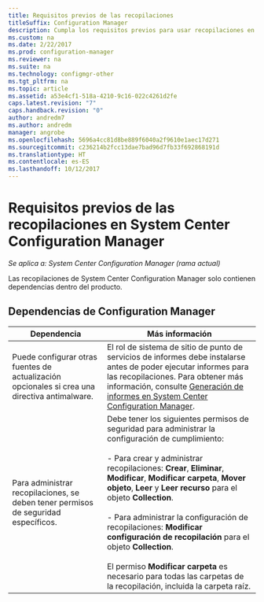 ```yaml
---
title: Requisitos previos de las recopilaciones
titleSuffix: Configuration Manager
description: Cumpla los requisitos previos para usar recopilaciones en System Center Configuration Manager.
ms.custom: na
ms.date: 2/22/2017
ms.prod: configuration-manager
ms.reviewer: na
ms.suite: na
ms.technology: configmgr-other
ms.tgt_pltfrm: na
ms.topic: article
ms.assetid: a53e4cf1-518a-4210-9c16-022c4261d2fe
caps.latest.revision: "7"
caps.handback.revision: "0"
author: andredm7
ms.author: andredm
manager: angrobe
ms.openlocfilehash: 5696a4cc81d8be889f6040a2f9610e1aec17d271
ms.sourcegitcommit: c236214b2fcc13dae7bad96d7fb33f692868191d
ms.translationtype: HT
ms.contentlocale: es-ES
ms.lasthandoff: 10/12/2017
---
```

# <a name="prerequisites-for-collections-in-system-center-configuration-manager"></a>Requisitos previos de las recopilaciones en System Center Configuration Manager

*Se aplica a: System Center Configuration Manager (rama actual)*

Las recopilaciones de System Center Configuration Manager solo contienen dependencias dentro del producto.  

## <a name="configuration-manager-dependencies"></a>Dependencias de Configuration Manager  

|Dependencia|Más información|  
|----------------|----------------------|  
|Puede configurar otras fuentes de actualización opcionales si crea una directiva antimalware.|El rol de sistema de sitio de punto de servicios de informes debe instalarse antes de poder ejecutar informes para las recopilaciones. Para obtener más información, consulte [Generación de informes en System Center Configuration Manager](../../../../core/servers/manage/reporting.md).|  
|Para administrar recopilaciones, se deben tener permisos de seguridad específicos.|Debe tener los siguientes permisos de seguridad para administrar la configuración de cumplimiento:<br /><br /> - Para crear y administrar recopilaciones: **Crear**, **Eliminar**, **Modificar**, **Modificar carpeta**, **Mover objeto**, **Leer** y **Leer recurso** para el objeto **Collection**.<br /><br /> - Para administrar la configuración de recopilaciones: **Modificar configuración de recopilación** para el objeto **Collection**.<br /><br /> El permiso **Modificar carpeta** es necesario para todas las carpetas de la recopilación, incluida la carpeta raíz.|  
